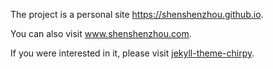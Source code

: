 The project is a personal site https://shenshenzhou.github.io.

You can also visit www.shenshenzhou.com.

If you were interested in it,
please visit [jekyll-theme-chirpy](https://github.com/cotes2020/jekyll-theme-chirpy).
